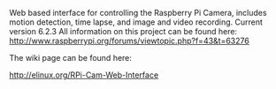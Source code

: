 Web based interface for controlling the Raspberry Pi Camera, includes motion detection, time lapse, and image and video recording.
Current version 6.2.3
All information on this project can be found here: http://www.raspberrypi.org/forums/viewtopic.php?f=43&t=63276

The wiki page can be found here:

http://elinux.org/RPi-Cam-Web-Interface
